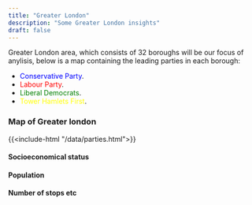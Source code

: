 ```yaml
---
title: "Greater London"
description: "Some Greater London insights"
draft: false
---
```


Greater London area, which consists of 32 boroughs will be our focus of anylisis, below is a map containing the leading parties in each borough:
- <span style="color:blue">Conservative Party</span>. 
- <span style="color:red">Labour Party</span>.  
- <span style="color:green">Liberal Democrats</span>.
- <span style="color:yellow">Tower Hamlets First</span>.

### Map of Greater london
{{<include-html "/data/parties.html">}}

#### Socioeconomical status
#### Population
#### Number of stops etc
